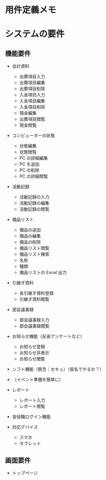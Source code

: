 # 用件定義メモ

# システムの要件

## 機能要件

-   会計資料
    -   出費項目入力
    -   出費項目編集
    -   出費項目削除
    -   入金項目入力
    -   入金項目編集
    -   入金項目削除
    -   現金編集
    -   出費項目閲覧
    -   現金閲覧
-   コンピューターの状態
    -   状態編集
    -   状態閲覧
    -   PC の詳細編集
    -   PC を追加
    -   PC の削除
    -   PC の詳細閲覧
-   活動記録
    -   活動記録の入力
    -   活動記録の編集
    -   活動記録の閲覧
-   備品リスト
    -   備品の追加
    -   備品の編集
    -   備品の削除
    -   備品リスト閲覧
    -   備品リスト検索
    -   名称
    -   種類
    -   備品リストの Excel 出力
-   引継ぎ資料
    -   各引継ぎ資料登録
    -   引継ぎ資料閲覧
-   部会議事録
    -   部会議事録入力
    -   部会議事録閲覧
-   お知らせ機能（反省アンケートなど）
    -   お知らせ登録
    -   お知らせ非表示
    -   お知らせ閲覧
-   シフト機能（懸念：セキュ）（仮名でやるか？）
-   （イベント準備を簡単に）
-   レポート

    -   レポート入力
    -   レポート閲覧

-   各役職ログイン機能

-   対応デバイス
    -   スマホ
    -   タブレット

## 画面要件

-   トップページ

